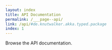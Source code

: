 ```yaml
---
layout: index
title: API Documentation
permalink: /___page--api/
link: /api/#de.knutwalker.akka.typed.package
index: 1
---
```

Browse the API documentation.
